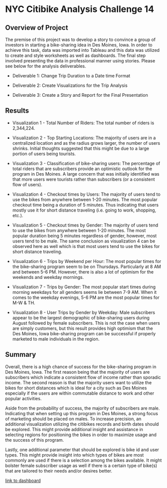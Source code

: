 # NYC Citibike Analysis Challenge 14

## Overview of Project

The premise of this project was to develop a story to convince a group of investors in starting a bike-sharing idea in Des Moines, Iowa. In order to achieve this task, data was imported into Tableau and this data was utilized to create and style worksheets as well as dashboards. The final step involved presenting the data in professional manner using stories. Please see below for the analysis deliverables.

- Deliverable 1: Change Trip Duration to a Date time Format

- Deliverable 2: Create Visualizations for the Trip Analysis

- Deliverable 3: Create a Story and Report for the Final Presentation

## Results

- Visualization 1 - Total Number of Riders: The total number of riders is 2,344,224. 

- Visualization 2 - Top Starting Locations: The majority of users are in a centralized location and as the radius grows larger, the number of users shrinks. Initial thoughts suggested that this might be due to a large portion of users being tourists. 

- Visualization 3 - Classification of bike-sharing users: The percentage of total riders that are subscribers provide an optimistic outlook for the program in Des Moines. A large concern that was initially identified was that more users were tourists rather than subscribers (or a consistent flow of users). 

- Visualization 4 - Checkout times by Users: The majority of users tend to use the bikes from anywhere between 1-20 minutes. The most popular checkout time being a duration of 5 minutes. Thus indicating that users mostly use it for short distance traveling (i.e. going to work, shopping, etc.). 

- Visualization 5 - Checkout times by Gender: The majority of users tend to use the bikes from anywhere between 1-20 minutes. The most popular duration being 5 minutes regardless of gender, however, most users tend to be male. The same conclusion as visualization 4 can be observed here as well which is that most users tend to use the bikes for short distance traveling. 

- Visualization 6 - Trips by Weekend per Hour: The most popular times for the bike-sharing program seem to be on Thursdays. Particularly at 8 AM and between 5-6 PM. However, there is also a lot of optimism for the weekends and weekday mornings. 

- Visualization 7 - Trips by Gender: The most popular start times during morning weekdays for all genders seems lie between 7-9 AM. When it comes to the weekday evenings, 5-6 PM are the most popular times for M-W & TH. 

- Visualization 8 - User Trips by Gender by Weekday: Male subscribers appear to be the largest demographic of bike-sharing users during August followed by female subscribers. This is not the case when users are simply customers, but this result provides high optimism that the Des Moines, Iowa bike-sharing program can be successful if properly marketed to male individuals in the region. 

## Summary

Overall, there is a high chance of success for the bike-sharing program in Des Moines, Iowa. The first reason being that the majority of users are subscribers which indicate a consistent flow of income rather than sporadic income. The second reason is that the majority users want to utilize the bikes for short distances which is ideal for a city such as Des Moines especially if the users are within commutable distance to work and other popular activities. 

Aside from the probability of success, the majority of subscribers are male. Indicating that when setting up this program in Des Moines, a strong focus of marketing should be placed on males. To increase precision, an additional visualization utilizing the citibikes records and birth dates should be explored. This might provide additional insight and assistance in selecting regions for positioning the bikes in order to maximize usage and the success of this program. 

Lastly, one additional parameter that should be explored is bike id and user types. This might provide insight into which types of bikes are most commonly are used if there is a selection among the bikes available. It might bolster female subscriber usage as well if there is a certain type of bike(s) that are tailored to their needs and/or desires better. 
 

[link to dashboard](https://public.tableau.com/app/profile/juan.rodriguez3629/viz/NYCAnalysis_16594095849190/NYCCitibikeAnalysis)


